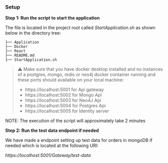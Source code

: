 ### Setup

**Step 1: Run the script to start the application**

The file is located in the project root called *StartApplication.sh* as shown below in the directory tree:

```
├── Application
├── Docker
├── React
├── README.md
├── StartApplication.sh
```


> :warning: Make sure that you have docker desktop installed and no instances of a postgres, mongo, redis or neo4j docker container running and these ports should available on your local machine:
> 
> * https://localhost:5001 for Api gateway
> * https://localhost:5002 for Mongo Api
> * https://localhost:5003 for Neo4J Api
> * https://localhost:5004 for Postgres Api
> * https://localhost:5005 for Identity server

 NOTE: The execution of the script will approximately take 2 minutes

**Step 2: Run the test data endpoint if needed**

We have made a endpoint setting up test data for orders in mongoDB if needed which is located at the following URI:

*https://localhost:5001/Gateway/test-data*
